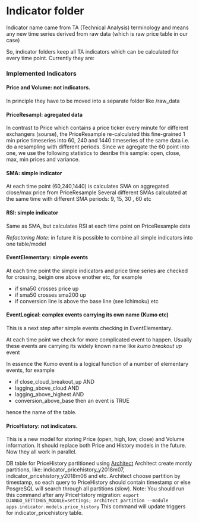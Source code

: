 # Indicator folder

Indicator name came from TA (Technical Analysis) terminology and means any new time series derived from raw data (which is raw price table in our case)

So, indicator folders keep all TA indicators which can be calculated for every time point. Currently they are:

### Implemented Indicators

#### Price and Volume: not indicators.
In principle they have to be moved into a separate folder like /raw_data

#### PriceResampl: agregated data
In contrast to Price which contains a price ticker every minute for different exchangers (sourse), the PriceResample re-calculated this fine-grained 1 min price timeseries into 60, 240 and 1440 timeseries of the same data
i.e. do a resampling with different periods.
Since we agregate the 60 point into one, we use the following statistics to desribe this sample:
open, close, max, min prices and variance.

#### SMA: simple indicator
At each time point (60,240,1440) is calculates SMA on aggregated close/max price from PriceResample
Several different SMAs calculated at the same time with different SMA periods: 9, 15, 30 , 60 etc

#### RSI: simple indicator
Same as SMA, but calculates RSI at each time point on PriceResample data

_Refactoring Note:_ in future it is possible to combine all simple indicators into one table/model

#### EventElementary: simple events
At each time point the simple indicators and price time series are checked for crossing, beigin one above enother etc, for example
- if sma50 crosses price up
- if sma50 crosses sma200 up
- if conversion line is above the base line (see Ichimoku)
etc

#### EventLogical: complex events carrying its own name (Kumo etc)
This is a next step after simple events checking in EventElementary.

At each time point we check for more complicated event to happen. Usually these events are carrying its widely known name like _kumo breakout up_ event

In essence the Kumo event is a logical function of a number of elementary events, for example
- if close_cloud_breakout_up AND
- lagging_above_cloud AND
- lagging_above_highest AND
- conversion_above_base
then an event is TRUE

hence the name of the table.

#### PriceHistory: not indicators.
This is a new model for storing Price (open, high, low, close) and Volume information.
It should replace both Price and History models in the future. Now they all work in parallel.

DB table for PriceHistory partitioned using [Architect](http://architect.readthedocs.io/features/partition/postgresql.html)
Architect create montly partitions, like: indicator_pricehistory_y2018m07, indicator_pricehistory_y2018m06 and etc.
Architect choose partition by timestamp, so each query to PriceHistory should contain timestamp or else PosgreSQL will search through all partitions (slow).
Note: You should run this command after any PriceHistory migration:
`export DJANGO_SETTINGS_MODULE=settings; architect partition --module apps.indicator.models.price_history`
This command will update triggers for indicator_pricehistory table.





